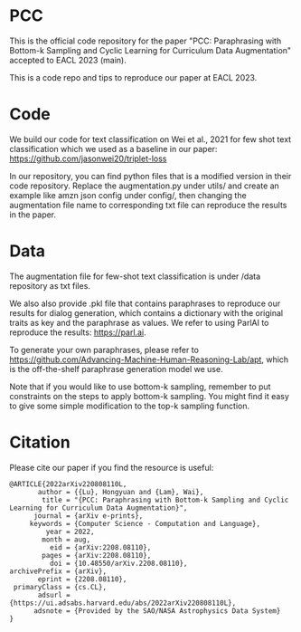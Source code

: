 # PCC
This is the official code repository for the paper "PCC: Paraphrasing with Bottom-k Sampling and Cyclic Learning for Curriculum Data Augmentation" accepted to EACL 2023 (main).

This is a code repo and tips to reproduce our paper at EACL 2023.

# Code
We build our code for text classification on Wei et al., 2021 for few shot text classification which we used as a baseline in our paper: https://github.com/jasonwei20/triplet-loss
 
In our repository, you can find python files that is a modified version in their code repository. Replace the augmentation.py under utils/ and create an example like amzn json config under config/, then changing the augmentation file name to corresponding txt file can reproduce the results in the paper.

# Data
The augmentation file for few-shot text classification is under /data repository as txt files.

We also also provide .pkl file that contains paraphrases to reproduce our results for dialog generation, which contains a dictionary with the original traits as key and the paraphrase as values. We refer to using ParlAI to reproduce the results: https://parl.ai. 

To generate your own paraphrases, please refer to https://github.com/Advancing-Machine-Human-Reasoning-Lab/apt, which is the off-the-shelf paraphrase generation model we use.

Note that if you would like to use bottom-k sampling, remember to put constraints on the steps to apply bottom-k sampling. You might find it easy to give some simple modification to the top-k sampling function.

# Citation 
Please cite our paper if you find the resource is useful:
```
@ARTICLE{2022arXiv220808110L,
       author = {{Lu}, Hongyuan and {Lam}, Wai},
        title = "{PCC: Paraphrasing with Bottom-k Sampling and Cyclic Learning for Curriculum Data Augmentation}",
      journal = {arXiv e-prints},
     keywords = {Computer Science - Computation and Language},
         year = 2022,
        month = aug,
          eid = {arXiv:2208.08110},
        pages = {arXiv:2208.08110},
          doi = {10.48550/arXiv.2208.08110},
archivePrefix = {arXiv},
       eprint = {2208.08110},
 primaryClass = {cs.CL},
       adsurl = {https://ui.adsabs.harvard.edu/abs/2022arXiv220808110L},
      adsnote = {Provided by the SAO/NASA Astrophysics Data System}
}
```
